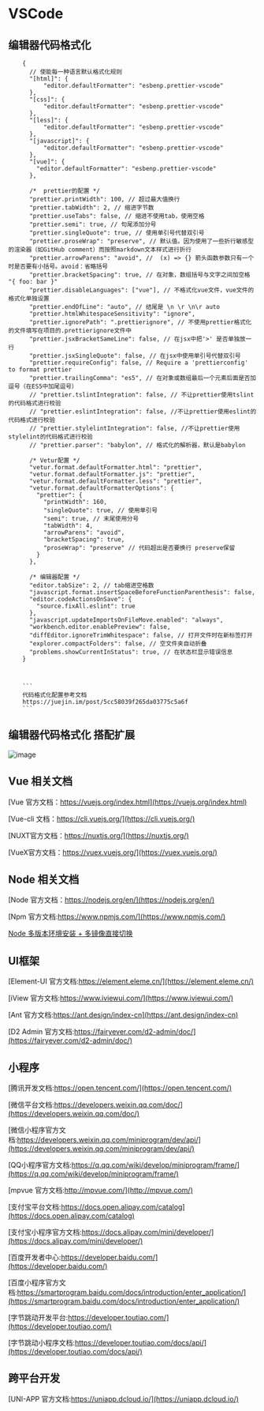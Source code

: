 # VSCode 

## 编辑器代码格式化

```
    {
      // 使能每一种语言默认格式化规则
      "[html]": {
          "editor.defaultFormatter": "esbenp.prettier-vscode"
      },
      "[css]": {
          "editor.defaultFormatter": "esbenp.prettier-vscode"
      },
      "[less]": {
          "editor.defaultFormatter": "esbenp.prettier-vscode"
      },
      "[javascript]": {
          "editor.defaultFormatter": "esbenp.prettier-vscode"
      },
      "[vue]": {
        "editor.defaultFormatter": "esbenp.prettier-vscode"
      },
      
      /*  prettier的配置 */
      "prettier.printWidth": 100, // 超过最大值换行
      "prettier.tabWidth": 2, // 缩进字节数
      "prettier.useTabs": false, // 缩进不使用tab，使用空格
      "prettier.semi": true, // 句尾添加分号
      "prettier.singleQuote": true, // 使用单引号代替双引号
      "prettier.proseWrap": "preserve", // 默认值。因为使用了一些折行敏感型的渲染器（如GitHub comment）而按照markdown文本样式进行折行
      "prettier.arrowParens": "avoid", //  (x) => {} 箭头函数参数只有一个时是否要有小括号。avoid：省略括号
      "prettier.bracketSpacing": true, // 在对象，数组括号与文字之间加空格 "{ foo: bar }"
      "prettier.disableLanguages": ["vue"], // 不格式化vue文件，vue文件的格式化单独设置
      "prettier.endOfLine": "auto", // 结尾是 \n \r \n\r auto
      "prettier.htmlWhitespaceSensitivity": "ignore",
      "prettier.ignorePath": ".prettierignore", // 不使用prettier格式化的文件填写在项目的.prettierignore文件中
      "prettier.jsxBracketSameLine": false, // 在jsx中把'>' 是否单独放一行
      "prettier.jsxSingleQuote": false, // 在jsx中使用单引号代替双引号
      "prettier.requireConfig": false, // Require a 'prettierconfig' to format prettier
      "prettier.trailingComma": "es5", // 在对象或数组最后一个元素后面是否加逗号（在ES5中加尾逗号）
      // "prettier.tslintIntegration": false, // 不让prettier使用tslint的代码格式进行校验
      // "prettier.eslintIntegration": false, //不让prettier使用eslint的代码格式进行校验
      // "prettier.stylelintIntegration": false, //不让prettier使用stylelint的代码格式进行校验
      // "prettier.parser": "babylon", // 格式化的解析器，默认是babylon
    
      /* Vetur配置 */
      "vetur.format.defaultFormatter.html": "prettier",
      "vetur.format.defaultFormatter.js": "prettier",
      "vetur.format.defaultFormatter.less": "prettier",
      "vetur.format.defaultFormatterOptions": {
        "prettier": {
          "printWidth": 160,
          "singleQuote": true, // 使用单引号
          "semi": true, // 末尾使用分号
          "tabWidth": 4,
          "arrowParens": "avoid",
          "bracketSpacing": true,
          "proseWrap": "preserve" // 代码超出是否要换行 preserve保留
        }
      },
    
      /* 编辑器配置 */
      "editor.tabSize": 2, // tab缩进空格数
      "javascript.format.insertSpaceBeforeFunctionParenthesis": false,
      "editor.codeActionsOnSave": {
        "source.fixAll.eslint": true
      },
      "javascript.updateImportsOnFileMove.enabled": "always",
      "workbench.editor.enablePreview": false,
      "diffEditor.ignoreTrimWhitespace": false, // 打开文件时在新标签打开
      "explorer.compactFolders": false, // 空文件夹自动折叠
      "problems.showCurrentInStatus": true, // 在状态栏显示错误信息
    }
    
    
    
    ```
    代码格式化配置参考文档
    https://juejin.im/post/5cc58039f265da03775c5a6f
    ```
```

## 编辑器代码格式化 搭配扩展

![image](https://code.jingshonline.net/zhengyan/front-end-documents-and-tools/raw/master/formatEX.jpg)

## Vue 相关文档

[Vue 官方文档：https://vuejs.org/index.html](https://vuejs.org/index.html)
        
[Vue-cli 文档：https://cli.vuejs.org/](https://cli.vuejs.org/)
        
[NUXT官方文档：https://nuxtjs.org/](https://nuxtjs.org/)
        
[VueX官方文档：https://vuex.vuejs.org/](https://vuex.vuejs.org/)
    
## Node 相关文档

[Node 官方文档：https://nodejs.org/en/](https://nodejs.org/en/)

[Npm 官方文档:https://www.npmjs.com/](https://www.npmjs.com/)

[Node 多版本环境安装 + 多镜像直接切换](https://www.jianshu.com/p/344add85d050)

## UI框架

[Element-UI 官方文档:https://element.eleme.cn/](https://element.eleme.cn/)

[iView 官方文档:https://www.iviewui.com/](https://www.iviewui.com/)

[Ant 官方文档:https://ant.design/index-cn](https://ant.design/index-cn)

[D2 Admin 官方文档:https://fairyever.com/d2-admin/doc/](https://fairyever.com/d2-admin/doc/)

## 小程序

[腾讯开发文档:https://open.tencent.com/](https://open.tencent.com/)

[微信平台文档:https://developers.weixin.qq.com/doc/](https://developers.weixin.qq.com/doc/)

[微信小程序官方文档:https://developers.weixin.qq.com/miniprogram/dev/api/](https://developers.weixin.qq.com/miniprogram/dev/api/)

[QQ小程序官方文档:https://q.qq.com/wiki/develop/miniprogram/frame/](https://q.qq.com/wiki/develop/miniprogram/frame/)

[mpvue 官方文档:http://mpvue.com/](http://mpvue.com/)

[支付宝平台文档:https://docs.open.alipay.com/catalog](https://docs.open.alipay.com/catalog)

[支付宝小程序官方文档:https://docs.alipay.com/mini/developer/](https://docs.alipay.com/mini/developer/)

[百度开发者中心:https://developer.baidu.com/](https://developer.baidu.com/)

[百度小程序官方文档:https://smartprogram.baidu.com/docs/introduction/enter_application/](https://smartprogram.baidu.com/docs/introduction/enter_application/)

[字节跳动开发平台:https://developer.toutiao.com/](https://developer.toutiao.com/)

[字节跳动小程序文档:https://developer.toutiao.com/docs/api/](https://developer.toutiao.com/docs/api/)

## 跨平台开发

[UNI-APP 官方文档:https://uniapp.dcloud.io/](https://uniapp.dcloud.io/)

##

